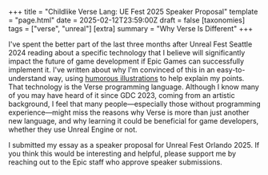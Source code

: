 +++
title = "Childlike Verse Lang: UE Fest 2025 Speaker Proposal"
template = "page.html"
date = 2025-02-12T23:59:00Z
draft = false
[taxonomies]
tags = ["verse", "unreal"]
[extra]
summary = "Why Verse Is Different"
+++

I've spent the better part of the last three months after Unreal Fest Seattle 2024 reading about a specific technology that I believe will significantly impact the future of game development if Epic Games can successfully implement it. I've written about why I'm convinced of this in an easy-to-understand way, using [humorous illustrations](https://childlike-verse-lang.web.app) to help explain my points. That technology is the Verse programming language. Although I know many of you may have heard of it since GDC 2023, coming from an artistic background, I feel that many people—especially those without programming experience—might miss the reasons why Verse is more than just another new language, and why learning it could be beneficial for game developers, whether they use Unreal Engine or not.

I submitted my essay as a speaker proposal for Unreal Fest Orlando 2025. If you think this would be interesting and helpful, please support me by reaching out to the Epic staff who approve speaker submissions.

